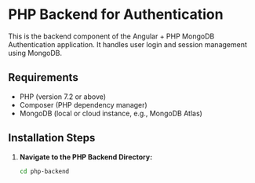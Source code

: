 # PHP Backend for Authentication

This is the backend component of the Angular + PHP MongoDB Authentication application. It handles user login and session management using MongoDB.

## Requirements

- PHP (version 7.2 or above)
- Composer (PHP dependency manager)
- MongoDB (local or cloud instance, e.g., MongoDB Atlas)

## Installation Steps

1. **Navigate to the PHP Backend Directory:**
   ```bash
   cd php-backend
